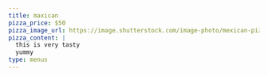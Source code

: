 ```yaml
---
title: maxican
pizza_price: $50
pizza_image_url: https://image.shutterstock.com/image-photo/mexican-pizza-meat-jalapeno-260nw-1037760853.jpg
pizza_content: |
  this is very tasty
  yummy
type: menus
---
```

